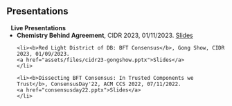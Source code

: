 ## Presentations

<h4 style="margin:0 10px 0;">Live Presentations</h4>

<ul style="margin:0 0 5px;">
	<li><b>Chemistry Behind Agreement</b>, CIDR 2023, 01/11/2023.  
	<a href="assets/files/chemistry-cidr23.pptx">Slides</a>
	</li>

	<li><b>Red Light District of DB: BFT Consensus</b>, Gong Show, CIDR 2023, 01/09/2023.  
	<a href="assets/files/cidr23-gongshow.pptx">Slides</a>
	</li>
	
	<li><b>Dissecting BFT Consensus: In Trusted Components we Trust</b>, ConsensusDay'22, ACM CCS 2022, 07/11/2022.  
	<a href="consensusday22.pptx">Slides</a>
	</li>
</ul>

<ul style="margin:0 0 20px;">
</ul>
